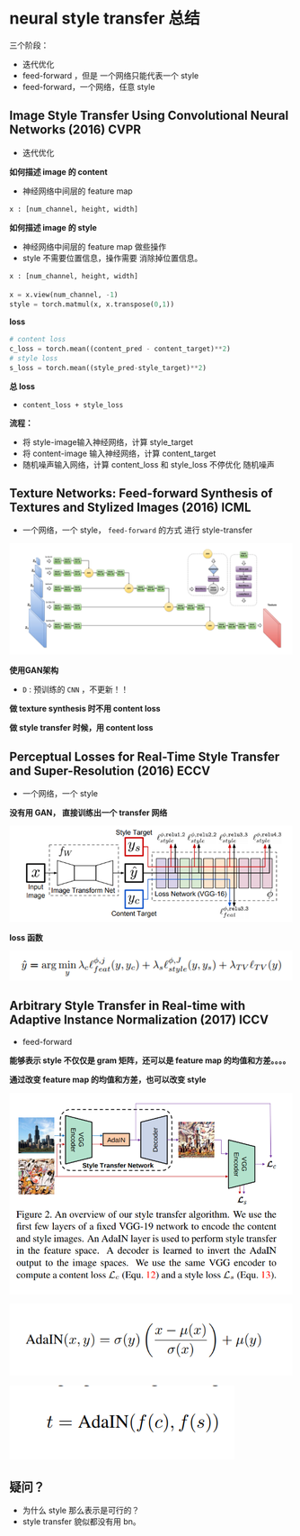 # neural style transfer 总结

三个阶段：

* 迭代优化
* feed-forward ，但是 一个网络只能代表一个 style
* feed-forward，一个网络，任意 style



## Image Style Transfer Using Convolutional Neural Networks (2016) CVPR 

* 迭代优化



**如何描述 image 的 content**

* 神经网络中间层的 feature map

```python
x : [num_channel, height, width]
```



**如何描述 image 的 style**

* 神经网络中间层的 feature map 做些操作
* style 不需要位置信息，操作需要 消除掉位置信息。

```python
x : [num_channel, height, width] 

x = x.view(num_channel, -1)
style = torch.matmul(x, x.transpose(0,1))
```



**loss**

```python
# content loss
c_loss = torch.mean((content_pred - content_target)**2)
# style loss
s_loss = torch.mean((style_pred-style_target)**2)
```



**总 loss**

- `content_loss + style_loss`



**流程：**

* 将 style-image输入神经网络，计算 style_target
* 将 content-image 输入神经网络，计算 content_target
* 随机噪声输入网络，计算 content_loss 和 style_loss 不停优化 随机噪声



## Texture Networks: Feed-forward Synthesis of Textures and Stylized Images (2016) ICML

* 一个网络，一个 style， `feed-forward` 的方式 进行 style-transfer



![](imgs/texture-network-1.png)



**使用GAN架构**

* `D` : 预训练的 `CNN` ，不更新！！



**做 texture synthesis 时不用 content loss**

**做 style transfer 时候，用 content loss**



## Perceptual Losses for Real-Time Style Transfer and Super-Resolution (2016) ECCV

* 一个网络，一个 style

**没有用 GAN， 直接训练出一个 transfer 网络**

![](imgs/perceptual-loss-1.png)



**loss 函数**

![](imgs/perceptual-loss-2.png)



## Arbitrary Style Transfer in Real-time with Adaptive Instance Normalization (2017) ICCV

* feed-forward 

**能够表示 style 不仅仅是 gram 矩阵，还可以是 feature map 的均值和方差。。。。**

**通过改变 feature map 的均值和方差，也可以改变 style**



![](imgs/arbitrary-style-real-time-1.png)

![](imgs/arbitrary-style-real-time-2.png)

![](imgs/arbitrary-style-real-time-3.png)





## 疑问？

* 为什么 style 那么表示是可行的？
* style transfer 貌似都没有用 bn。

